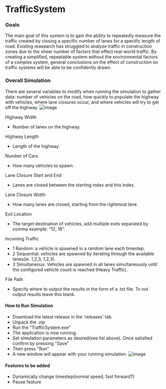 # TrafficSystem
### Goals
The main goal of this system is to gain the ability to repeatedly measure the traffic created by closing a specific number of lanes for a specific length of road. Existing reasearch has struggled to analyze traffic in construction zones due to the sheer number of factors that effect real-world traffic. By creating a simplified, repeatable system without the environmental factors of a complex system, general conclusions on the effect of construction on traffic systems will be able to be confidently drawn.

### Overall Simulation
There are several variables to modify when running the simulation to gather data: number of vehicles on the road, how quickly to populate the highway with vehicles, where lane closures occur, and where vehicles will try to get off the highway.
![image](https://github.com/user-attachments/assets/16b8bfd5-eff9-4b14-b242-1c4a8bdc05d2)

Highway Width
- Number of lanes on the highway.

Highway Length
- Length of the highway.

Number of Cars
- How many vehicles to spawn.

Lane Closure Start and End 
- Lanes are closed between the starting index and this index.

Lane Closure Width
- How many lanes are closed, starting from the rightmost lane.

Exit Location
- The target destination of vehicles, add multiple exits separated by comma example: “12, 18”.

Incoming Traffic
- 1 Random: a vehicle is spawned in a random lane each timestep.
- 2 Sequential: vehicles are spawned by iterating through the available lanes(ie. 1,2,3, 1,2,3).
- 3 Simultaneous: Vehicles are spawned in all lanes simultaneously until the configured vehicle count is reached (Heavy Traffic).

File Path
- Specify where to output the results in the form of a .txt file. To not output results leave this blank.


#### How to Run Simulation
- Download the latest release in the 'releases' tab.
- Unpack the .zip
- Run the "TrafficSystem.exe"
- The application is now running.
- Set simulation parameters as desired(see list above). Once satisfied confirm by pressing "Save"
- Then press "Run"
- A new window will appear with your running simulation.
  ![image](https://github.com/user-attachments/assets/37ff180b-9926-4517-a29d-fd2e8b8055f1)

#### Features to be added
- Dynamically change timestep(normal speed, fast forward?)
-  Pause feature
